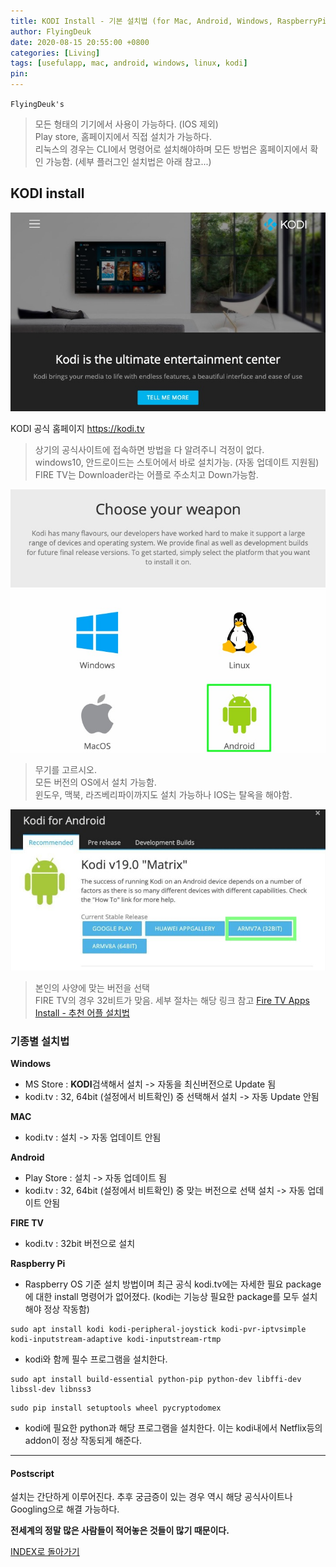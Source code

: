 ```yaml
---
title: KODI Install - 기본 설치법 (for Mac, Android, Windows, RaspberryPi)
author: FlyingDeuk
date: 2020-08-15 20:55:00 +0800
categories: [Living]
tags: [usefulapp, mac, android, windows, linux, kodi]
pin:
---
```


`FlyingDeuk's`
> 모든 형태의 기기에서 사용이 가능하다. (IOS 제외) <br>
Play store, 홈페이지에서 직접 설치가 가능하다. <br>
리눅스의 경우는 CLI에서 명령어로 설치해야하며 모든 방법은 홈페이지에서 확인 가능함. (세부 플러그인 설치법은 아래 참고...)

## KODI install
![kodi_1](/img/living/kodi/kodi_1.jpg)

KODI 공식 홈페이지  <https://kodi.tv>
> 상기의 공식사이트에 접속하면 방법을 다 알려주니 걱정이 없다.<br>
windows10, 안드로이드는 스토어에서 바로 설치가능. (자동 업데이트 지원됨)<br>
FIRE TV는 Downloader라는 어플로 주소치고 Down가능함.

![kodi_2](/img/living/kodi/kodi_2.jpg)
> 무기를 고르시오.<br>
모든 버전의 OS에서 설치 가능함.<br>
윈도우, 맥북, 라즈베리파이까지도 설치 가능하나 IOS는 탈옥을 해야함.

![kodi_3](/img/living/kodi/kodi19_2.jpg)
> 본인의 사양에 맞는 버전을 선택<br>
FIRE TV의 경우 32비트가 맞음. 세부 절차는 해당 링크 참고 [Fire TV Apps Install - 추천 어플 설치법](/posts/Fire-TV1/)

### 기종별 설치법
**Windows**
- MS Store : **KODI**검색해서 설치 -> 자동을 최신버전으로 Update 됨
- kodi.tv : 32, 64bit (설정에서 비트확인) 중 선택해서 설치 -> 자동 Update 안됨

**MAC**
- kodi.tv : 설치 -> 자동 업데이트 안됨

**Android**
- Play Store : 설치 -> 자동 업데이트 됨
- kodi.tv : 32, 64bit (설정에서 비트확인) 중 맞는 버전으로 선택 설치 -> 자동 업데이트 안됨

**FIRE TV**
- kodi.tv : 32bit 버전으로 설치

**Raspberry Pi**
- Raspberry OS 기준 설치 방법이며 최근 공식 kodi.tv에는 자세한 필요 package에 대한 install 명령어가 없어졌다. (kodi는 기능상 필요한 package를 모두 설치해야 정상 작동함)
```
sudo apt install kodi kodi-peripheral-joystick kodi-pvr-iptvsimple kodi-inputstream-adaptive kodi-inputstream-rtmp
```
- kodi와 함께 필수 프로그램을 설치한다.
```
sudo apt install build-essential python-pip python-dev libffi-dev libssl-dev libnss3
```
```
sudo pip install setuptools wheel pycryptodomex
```
- kodi에 필요한 python과 해당 프로그램을 설치한다. 이는 kodi내에서 Netflix등의 addon이 정상 작동되게 해준다.  

----------

#### Postscript

설치는 간단하게 이루어진다. 추후 궁금증이 있는 경우 역시 해당 공식사이트나 Googling으로 해결 가능하다. <br>

**전세계의 정말 많은 사람들이 적어놓은 것들이 많기 때문이다.**



[INDEX로 돌아가기](/posts/KODI/)
